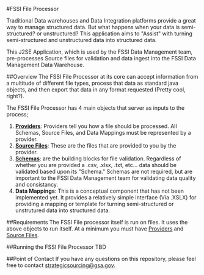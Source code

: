 #FSSI File Processor

Traditional Data warehouses and Data Integration platforms provide a great way to manage structured data. But what happens when your data is semi-structured? or unstructured? This application aims to "Assist" with turning semi-structured and unstructured data into structured data.

This J2SE Application, which is used by the FSSI Data Management team, pre-processes Source files for validation and data ingest into the FSSI Data Management Data Warehouse.

##Overview
The FSSI File Processor at its core can accept information from a multitude of different file types, process that data as standard java objects, and then export that data in any format requested (Pretty cool, right?).

The FSSI File Processor has 4 main objects that server as inputs to the process; 

1. [**Providers**](../working/providers/): Providers tell you how a file should be processed. All Schemas, Source Files, and Data Mappings must be represented by a provider.
2. [**Source Files**](../working/srcfiles/): These are the files that are provided to you by the provider.
3. [**Schemas**](../working/schemas/): are the building blocks for file validation. Regardless of whether you are provided a .csv, .xlsx, .txt, etc... data should be validated based upon its "Schema." Schemas are not required, but are important to the FSSI Data Management team for validating data quality and consistancy.
4. **Data Mappings**: This is a conceptual component that has not been implemented yet. It provides a relatively simple interface (Via .XSLX) for providing a mapping or template for turning semi-structured or unstrutured data into structured data.

##Requirements
The FSSI File processor itself is run on files. It uses the above objects to run itself. At a minimum you must have [Providers](../working/providers/) and [Source Files](../working/srcfiles/). 


##Running the FSSI File Processor
TBD

##Point of Contact
If you have any questions on this repository, please feel free to contact [strategicsourcing@gsa.gov](mailto:strategicsourcing@gsa.gov).
